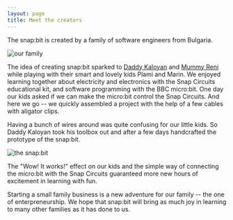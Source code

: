 ```yaml
---
layout: page
title: Meet the creators
---
```


The snap:bit is created by a family of software engineers from Bulgaria.

![our family]({{site.baseurl}}/assets/images/family.png)

The idea of creating snap:bit sparked to [Daddy Kaloyan](https://www.linkedin.com/in/kaloyanraev/) and [Mummy Reni](https://www.linkedin.com/in/irena-stambolieva-aa2b022/) while playing with their smart and lovely kids Plami and Marin. We enjoyed learning together about electricity and electronics with the Snap Circuits educational kit, and software programming with the BBC micro:bit. One day our kids asked if we can make the micro:bit control the Snap Circuits. And here we go -- we quickly assembled a project with the help of a few cables with aligator clips.

Having a bunch of wires around was quite confusing for our little kids. So Daddy Kaloyan took his toolbox out and after a few days handcrafted the prototype of the snap:bit.

![the snap:bit]({{site.baseurl}}/assets/images/prototype.jpg)

The "Wow! It works!" effect on our kids and the simple way of connecting the micro:bit with the Snap Circuits guaranteed more new hours of excitement in learning with fun.

Starting a small family business is a new adventure for our family -- the one of enterpreneurship. We hope that snap:bit will bring as much joy in learning to many other families as it has done to us.
